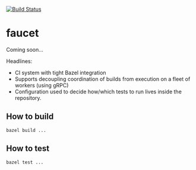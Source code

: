 [![Build Status](https://travis-ci.org/dinowernli/faucet.svg?branch=master)](https://travis-ci.org/dinowernli/faucet)

# faucet

Coming soon...

Headlines:
* CI system with tight Bazel integration
* Supports decoupling coordination of builds from execution on a fleet of workers (using gRPC)
* Configuration used to decide how/which tests to run lives inside the repository.

## How to build

`bazel build ...`

## How to test

`bazel test ...`
